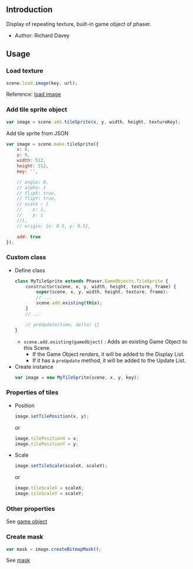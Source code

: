 ## Introduction

Display of repeating texture, built-in game object of phaser.

- Author: Richard Davey

## Usage

### Load texture

```javascript
scene.load.image(key, url);
```

Reference: [load image](loader.md#image)

### Add tile sprite object

```javascript
var image = scene.add.tileSprite(x, y, width, height, textureKey);
```

Add tile sprite from JSON

```javascript
var image = scene.make.tileSprite({
    x: 0,
    y: 0,
    width: 512,
    height: 512,
    key: '',

    // angle: 0,
    // alpha: 1
    // flipX: true,
    // flipY: true,
    // scale : {
    //    x: 1,
    //    y: 1
    //},
    // origin: {x: 0.5, y: 0.5},

    add: true
});
```

### Custom class

- Define class
    ```javascript
    class MyTileSprite extends Phaser.GameObjects.TileSprite {
        constructor(scene, x, y, width, height, texture, frame) {
            super(scene, x, y, width, height, texture, frame);
            // ...
            scene.add.existing(this);
        }
        // ...

        // preUpdate(time, delta) {}
    }
    ```
    - `scene.add.existing(gameObject)` : Adds an existing Game Object to this Scene.
        - If the Game Object renders, it will be added to the Display List.
        - If it has a `preUpdate` method, it will be added to the Update List.
- Create instance
    ```javascript
    var image = new MyTileSprite(scene, x, y, key);
    ```

### Properties of tiles

- Position
    ```javascript
    image.setTilePosition(x, y);
    ```
    or
    ```javascript
    image.tilePositionX = x;
    image.tilePositionY = y;
    ```
- Scale
    ```javascript
    image.setTileScale(scaleX, scaleY);
    ```
    or
    ```javascript
    image.tileScaleX = scaleX;
    image.tileScaleY = scaleY;
    ```

### Other properties

See [game object](gameobject.md)

### Create mask

```javascript
var mask = image.createBitmapMask();
```

See [mask](mask.md)